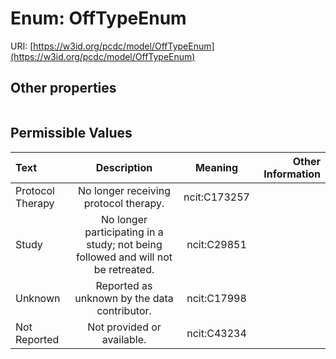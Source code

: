 
# Enum: OffTypeEnum




URI: [https://w3id.org/pcdc/model/OffTypeEnum](https://w3id.org/pcdc/model/OffTypeEnum)


## Other properties

|  |  |  |
| --- | --- | --- |

## Permissible Values

| Text | Description | Meaning | Other Information |
| :--- | :---: | :---: | ---: |
| Protocol Therapy | No longer receiving protocol therapy. | ncit:C173257 |  |
| Study | No longer participating in a study; not being followed and will not be retreated. | ncit:C29851 |  |
| Unknown | Reported as unknown by the data contributor. | ncit:C17998 |  |
| Not Reported | Not provided or available. | ncit:C43234 |  |

